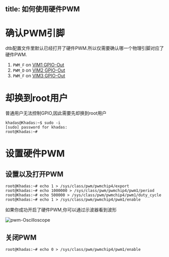 title: 如何使用硬件PWM
---

# 确认PWM引脚

dtb配置文件里默认已经打开了硬件PWM.所以仅需要确认哪一个物理引脚对应了硬件PWM.

1. `PWM_F` on [VIM1 GPIO-Out](/zh-cn/vim1/index.html#GPIO-Pin-Out)
2. `PWM_D` on [VIM2 GPIO-Out](/zh-cn/vim2/index.html#GPIO-Pinout)
3. `PWM_F` on [VIM3 GPIO-Out](/zh-cn/vim3/index.html#GPIO-Pinout)

# 却换到root用户

普通用户无法控制GPIO,因此需要先却换到root用户

```shell
khadas@Khadas:~$ sudo -i
[sudo] password for khadas:
root@Khadas:~#
```

# 设置硬件PWM

## 设置以及打开PWM

```shell
root@Khadas:~# echo 1 > /sys/class/pwm/pwmchip4/export
root@Khadas:~# echo 1000000 > /sys/class/pwm/pwmchip4/pwm1/period
root@Khadas:~# echo 500000 > /sys/class/pwm/pwmchip4/pwm1/duty_cycle
root@Khadas:~# echo 1 > /sys/class/pwm/pwmchip4/pwm1/enable
```

如果你成功开启了硬件PWM,你可以通过示波器看到波形

![pwm-Oscilloscope](/images/vim1/pwm-Oscilloscope.jpg)

## 关闭PWM

```shell
root@Khadas:~# echo 0 > /sys/class/pwm/pwmchip4/pwm1/enable

```



